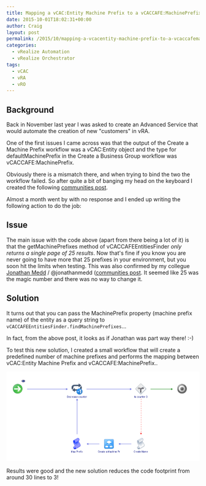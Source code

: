 ```yaml
---
title: Mapping a vCAC:Entity Machine Prefix to a vCACCAFE:MachinePrefix
date: 2015-10-01T18:02:31+00:00
author: Craig
layout: post
permalink: /2015/10/mapping-a-vcacentity-machine-prefix-to-a-vcaccafemachineprefix.html
categories:
  - vRealize Automation
  - vRealize Orchestrator
tags:
  - vCAC
  - vRA
  - vRO
---
```

## Background

Back in November last year I was asked to create an Advanced Service that would automate the creation of new "customers" in vRA.

One of the first issues I came across was that the output of the Create a Machine Prefix workflow was a vCAC:Entity object and the type for defaultMachinePrefix in the Create a Business Group workflow was vCACCAFE:MachinePrefix.

Obviously there is a mismatch there, and when trying to bind the two the workflow failed. So after quite a bit of banging my head on the keyboard I created the following [communities post](https://communities.vmware.com/thread/495016).

<!--more-->

Almost a month went by with no response and I ended up writing the following action to do the job:

<script src="https://gist.github.com/chelnak/e494c3d5348df971c6fb.js"></script>

## Issue

The main issue with the code above (apart from there being a lot of it) is that the getMachinePrefixes method of vCACCAFEEntitiesFinder _only returns a single page of 25 results_. Now that's fine if you know you are never going to have more that 25 prefixes in your environment, but you soon hit the limits when testing. This was also confirmed by my collegue [Jonathan Medd](http://jonathanmedd.net) / @jonathanmedd ([communities post](https://communities.vmware.com/thread/521041). It seemed like 25 was the magic number and there was no way to change it.

## Solution

It turns out that you can pass the MachinePrefix property (machine prefix name) of the entity as a query string to `vCACCAFEEntitiesFinder.findMachinePrefixes`...

<script src="https://gist.github.com/chelnak/5b44eb46d4fef86a7ed7.js"></script>

In fact, from the above post, it looks as if Jonathan was part way there! :-)

To test this new solution, I created a small workflow that will create a predefined number of machine prefixes and performs the mapping between vCAC:Entity Machine Prefix and vCACCAFE:MachinePrefix..

![vCACCAFE:MachinePrefix](/assets/images/TestMappings.png)

Results were good and the new solution reduces the code footprint from around 30 lines to 3!
